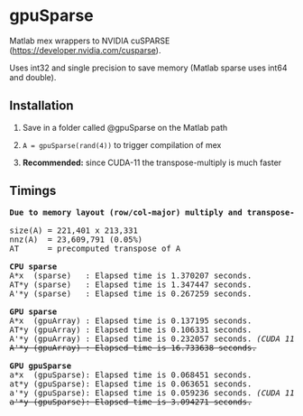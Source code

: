# gpuSparse

Matlab mex wrappers to NVIDIA cuSPARSE (https://developer.nvidia.com/cusparse).


Uses int32 and single precision to save memory (Matlab sparse uses int64 and double).


## Installation


1. Save in a folder called @gpuSparse on the Matlab path

2. ```A = gpuSparse(rand(4))``` to trigger compilation of mex

3. <b>Recommended:</b> since CUDA-11 the transpose-multiply is much faster


## Timings
<pre>
<b>Due to memory layout (row/col-major) multiply and transpose-multiply differ in performance.</b>

size(A) = 221,401 x 213,331
nnz(A)  = 23,609,791 (0.05%)
AT      = precomputed transpose of A

<b>CPU sparse</b>
A*x  (sparse)   : Elapsed time is 1.370207 seconds.
AT*y (sparse)   : Elapsed time is 1.347447 seconds.
A'*y (sparse)   : Elapsed time is 0.267259 seconds.

<b>GPU sparse</b>
A*x  (gpuArray) : Elapsed time is 0.137195 seconds.
AT*y (gpuArray) : Elapsed time is 0.106331 seconds.
A'*y (gpuArray) : Elapsed time is 0.232057 seconds. <i>(CUDA 11)</i>
<s>A'*y (gpuArray) : Elapsed time is 16.733638 seconds.</s>

<b>GPU gpuSparse</b>
a*x  (gpuSparse): Elapsed time is 0.068451 seconds.
at*y (gpuSparse): Elapsed time is 0.063651 seconds.
a'*y (gpuSparse): Elapsed time is 0.059236 seconds. <i>(CUDA 11)</i>
<s>a'*y (gpuSparse): Elapsed time is 3.094271 seconds.</s>
</pre>
